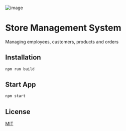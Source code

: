 ![image](https://github.com/user-attachments/assets/55a5fbf8-f339-4b1f-bb3b-f042f4a36d1c)

# Store Management System

Managing employees, customers, products and orders

## Installation

```bash
npm run build
```
## Start App

```bash
npm start
```

## License

[MIT](https://choosealicense.com/licenses/mit/)
